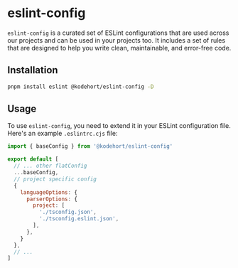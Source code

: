 # eslint-config

`eslint-config` is a curated set of ESLint configurations that are used across
our projects and can be used in your projects too. It includes a set of rules
that are designed to help you write clean, maintainable, and error-free code.

## Installation

```sh
pnpm install eslint @kodehort/eslint-config -D
```

## Usage

To use `eslint-config`, you need to extend it in your ESLint configuration file.
Here's an example `.eslintrc.cjs` file:

```javascript eslint.config.js
import { baseConfig } from '@kodehort/eslint-config'

export default [
  // ... other flatConfig
  ...baseConfig,
  // project specific config
  {
    languageOptions: {
      parserOptions: {
        project: [
          './tsconfig.json',
          './tsconfig.eslint.json',
        ],
      },
    }
  },
  // ...
]
```
